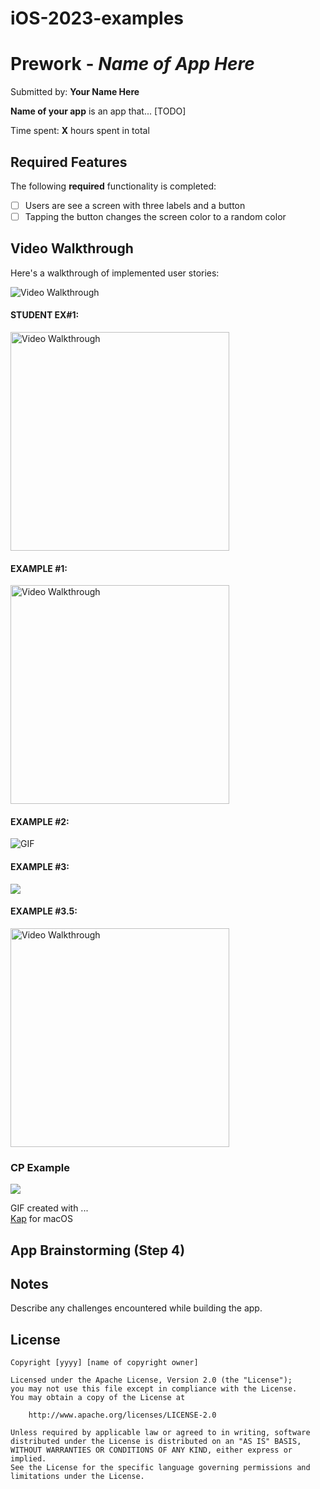 # iOS-2023-examples

# Prework - *Name of App Here*

Submitted by: **Your Name Here**

**Name of your app** is an app that... [TODO] 

Time spent: **X** hours spent in total

## Required Features

The following **required** functionality is completed:

- [ ] Users are see a screen with three labels and a button
- [ ] Tapping the button changes the screen color to a random color
 
## Video Walkthrough

Here's a walkthrough of implemented user stories:

<img src='http://i.imgur.com/link/to/your/gif/file.gif' title='Video Walkthrough' width='' alt='Video Walkthrough' />

#### STUDENT EX#1:
<img src='https://imgur.com/hxXcv8T.gif' title='Video Walkthrough' width='350' alt='Video Walkthrough' />


#### EXAMPLE #1:
<!--- 
EXAMPLE #1: <img src='101prework.gif' title='Video Walkthrough' width='350' alt='Video Walkthrough' />
--->
<img src='101prework.gif' title='Video Walkthrough' width='350' alt='Video Walkthrough' />

#### EXAMPLE #2: 
<!--- 
EXAMPLE #2: ![GIF](101prework.gif)
--->
![GIF](101prework.gif)

#### EXAMPLE #3:
[](https://i.imgur.com/nsRCmbX.gif)
<!--- <img src='https://i.imgur.com/CEiVOFQ.gif' title='Video Walkthrough' width='350' alt='Video Walkthrough' />  --->
![](https://i.imgur.com/nsRCmbX.gif)


#### EXAMPLE #3.5:
<img src='https://i.imgur.com/nsRCmbX.gif' title='Video Walkthrough' width='350' alt='Video Walkthrough' />


### CP Example
![](https://i.imgur.com/JL1snRo.gif)

<!-- Replace this with whatever GIF tool you used! -->
GIF created with ...  
[Kap](https://getkap.co/) for macOS
<!-- Recommended tools:
[Kap](https://getkap.co/) for macOS
[ScreenToGif](https://www.screentogif.com/) for Windows
[peek](https://github.com/phw/peek) for Linux. -->

## App Brainstorming (Step 4)

## Notes

Describe any challenges encountered while building the app.

## License

    Copyright [yyyy] [name of copyright owner]

    Licensed under the Apache License, Version 2.0 (the "License");
    you may not use this file except in compliance with the License.
    You may obtain a copy of the License at

        http://www.apache.org/licenses/LICENSE-2.0

    Unless required by applicable law or agreed to in writing, software
    distributed under the License is distributed on an "AS IS" BASIS,
    WITHOUT WARRANTIES OR CONDITIONS OF ANY KIND, either express or implied.
    See the License for the specific language governing permissions and
    limitations under the License.

